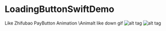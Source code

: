 # LoadingButtonSwiftDemo
Like Zhifubao PayButton Animation
\Animalt like down gif
![alt tag](http://ww3.sinaimg.cn/mw690/b383e575gw1ex5pehic8pg20hs0qoth4.gif)
![alt tag](http://ww2.sinaimg.cn/mw690/b383e575gw1ex5pe7pp2ug20hs0qodos.gif)
